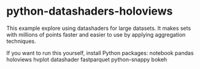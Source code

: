# python-datashaders-holoviews

This example explore using datashaders for large datasets. It makes sets with millions of points faster and easier to use by applying aggregation techniques.

If you want to run this yourself, install Python packages: notebook pandas holoviews hvplot datashader fastparquet python-snappy bokeh
